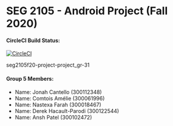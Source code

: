 # SEG 2105 - Android Project (Fall 2020)



#### CircleCI Build Status:

[![CircleCI](https://circleci.com/gh/SEG2105-uottawa/seg2105f20-project-project_gr-31.svg?style=svg&circle-token=669e5eef00f3dc9a79a0b5acd3ceeee7b93800ee)](https://circleci.com/gh/SEG2105-uottawa/seg2105f20-project-project_gr-31)

seg2105f20-project-project_gr-31

#### Group 5 Members:

<ul>
  <li>
    Name: Jonah Cantello (300112348) 
  </li>
  <li>
    Name: Comtois Amélie (300061996)
  </li>
  <li>
    Name: Nastexa Farah (300018467)
  </li>
  <li>
    Name: Derek Hacault-Parodi (300122544)
  </li>
  <li>
    Name: Ansh Patel (300102472)
  </li>
</ul>

